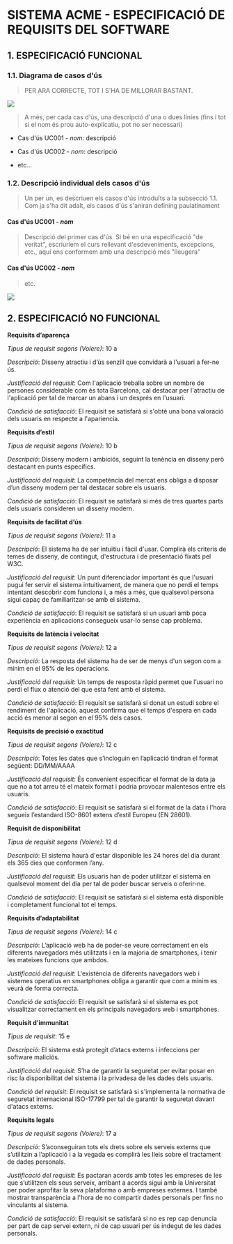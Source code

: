 ﻿# **SISTEMA ACME - ESPECIFICACIÓ DE REQUISITS DEL SOFTWARE** #

## **1. ESPECIFICACIÓ FUNCIONAL** ##

### 1.1. Diagrama de casos d'ús

> PER ARA CORRECTE, TOT I S'HA DE MILLORAR BASTANT.

![](https://bytebucket.org/AlbertSuarez/gps-up-23/raw/84c11875067262e2a5101efe8237bc91de268216/DiagramaCasosDus.png?token=3b536e9d5a53602e751c5dabc720f67c40e4073c)


> A més, per cada cas d'ús, una descripció d'una o dues línies (fins i tot si el nom és prou auto-explicatiu, pot no ser necessari)

* Cas d'ús UC001 - *nom*: descripció

* Cas d'ús UC002 - *nom*: descripció

* etc...

### 1.2. Descripció individual dels casos d'ús

> Un per un, es descriuen els casos d'ús introduïts a la subsecció 1.1. Com ja s'ha dit adalt, els casos d'ús s'aniran defining paulatinament

#### Cas d'ús UC001 - *nom* ####

> Descripció del primer cas d'ús. Si bé en una especificació "de veritat", escriuriem el curs rellevant d'esdeveniments, excepcions, etc., aquí ens conformem amb una descripció més "lleugera"

#### Cas d'ús UC002 - *nom* ####

> etc.


![](https://bytebucket.org/AlbertSuarez/gps-up-23/raw/762d14a0e45cc6cfe65f057f7544a69d03fc6d5c/mockups.png?token=85d9d82dfd09c732c56409ee3efb8afe551bb044)


## **2. ESPECIFICACIÓ NO FUNCIONAL** ##

**Requisits d’aparença**

*Tipus de requisit segons (Volere)*: 10 a

*Descripció*: Disseny atractiu i d’ús senzill que convidarà a l'usuari a fer-ne ús.

*Justificació del requisit*: Com l'aplicació treballa sobre un nombre de persones considerable com és tota Barcelona, cal destacar per l'atractiu de l'aplicació per tal de marcar un abans i un després en l'usuari.

*Condició de satisfacció*: El requisit se satisfarà si s'obté una bona valoració dels usuaris en respecte a l'apariencia.


**Requisits d’estil**

*Tipus de requisit segons (Volere)*: 10 b

*Descripció*: Disseny modern i ambiciós, seguint la tenència en disseny però destacant en punts específics.

*Justificació del requisit*: La competència del mercat ens obliga a disposar d’un disseny modern per tal destacar sobre els usuaris.

*Condició de satisfacció*: El requisit se satisfarà si més de tres quartes parts dels usuaris consideren un disseny modern.


**Requisits de facilitat d’ús**

*Tipus de requisit segons (Volere)*: 11 a

*Descripció*: El sistema ha de ser intuïtiu i fàcil d'usar. Complirà els criteris de temes de disseny, de contingut, d'estructura i de presentació fixats pel W3C.

*Justificació del requisit*: Un punt diferenciador important és que l'usuari pugui fer servir el sistema intuitivament, de manera que no perdi el temps intentant descobrir com funciona i, a més a més, que qualsevol persona sigui capaç de familiaritzar-se amb el sistema.

*Condició de satisfacció*: El requisit se satisfarà si un usuari amb poca experiència en aplicacions consegueix usar-lo sense cap problema.


**Requisits de latència i velocitat**

*Tipus de requisit segons (Volere)*: 12 a

*Descripció*: La resposta del sistema ha de ser de menys d'un segon com a mínim en el 95% de les operacions.

*Justificació del requisit*: Un temps de resposta ràpid permet que l’usuari no perdi el flux o atenció del que esta fent amb el sistema.

*Condició de satisfacció*: El requisit se satisfarà si donat un estudi sobre el rendiment de l'aplicació, aquest confirma que el temps d'espera en cada acció és menor al segon en el 95% dels casos.


**Requisits de precisió o exactitud**

*Tipus de requisit segons (Volere)*: 12 c

*Descripció*: Totes les dates que s’incloguin en l’aplicació tindran el format següent: DD/MM/AAAA

*Justificació del requisit*: És convenient especificar el format de la data ja que no a tot arreu té el mateix format i podria provocar malentesos entre els usuaris.

*Condició de satisfacció*: El requisit se satisfarà si el format de la data i l'hora segueix l’estandard ISO-8601 extens d’estil Europeu (EN 28601).


**Requisit de disponibilitat**

*Tipus de requisit segons (Volere)*: 12 d

*Descripció*: El sistema haurà d'estar disponible les 24 hores del dia durant els 365 dies que conformen l’any.

*Justificació del requisit*: Els usuaris han de poder utilitzar el sistema en qualsevol moment del dia per tal de poder buscar serveis o oferir-ne.

*Condició de satisfacció*: El requisit se satisfarà si el sistema està disponible i completament funcional tot el temps.


**Requisits d’adaptabilitat**

*Tipus de requisit segons (Volere)*: 14 c

*Descripció*: L’aplicació web ha de poder-se veure correctament en els diferents navegadors més utilitzats i en la majoria de smartphones, i tenir les mateixes funcions que ambdos.

*Justificació del requisit*: L'existència de diferents navegadors web i sistemes operatius en smartphones obliga a garantir que com a mínim es veurà de forma correcta.

*Condició de satisfacció*: El requisit se satisfarà si el sistema es pot visualitzar correctament en els principals navegadors web i smartphones.


**Requisit d’immunitat**

*Tipus de requisit*: 15 e

*Descripció*: El sistema està protegit d’atacs externs i infeccions per software maliciós.

*Justificació del requisit*: S’ha de garantir la seguretat per evitar posar en risc la disponibilitat del sistema i la privadesa de les dades dels usuaris.

*Condició del requisit*: El requisit se satisfarà si s'implementa la normativa de seguretat internacional ISO-17799 per tal de garantir la seguretat davant d'atacs externs.


**Requisits legals**

*Tipus de requisit segons (Volere)*: 17 a

*Descripció*: S’aconseguiran tots els drets sobre els serveis externs que s’utilitzin a l’aplicació i a la vegada es complirà les lleis sobre el tractament de dades personals.

*Justificació del requisit*: Es pactaran acords amb totes les empreses de les que s’utilitzen els seus serveix, arribant a acords sigui amb la Universitat per poder aprofitar la seva plataforma o amb empreses externes. I també mostrar transparència a l'hora de no compartir dades personals per fins no vinculants al sistema.

*Condició de satisfacció*: El requisit se satisfarà si no es rep cap denuncia per part de cap servei extern, ni de cap usuari per ús indegut de les dades personals.
